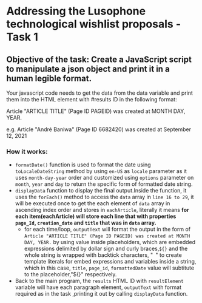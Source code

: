 # Addressing the Lusophone technological wishlist proposals - Task 1

## Objective of the task: Create a JavaScript script to manipulate a json object and print it in a human legible format.

Your javascript code needs to get the data from the data variable and print them into the HTML element with #results ID in the following format:

Article "ARTICLE TITLE" (Page ID PAGEID) was created at MONTH DAY, YEAR.

e.g. Article "André Baniwa" (Page ID 6682420) was created at September 12, 2021

### How it works:

- `formatDate()` function is used to format the date using `toLocaleDateString` method by using `en-US` as `locale` parameter as it uses `month-day-year` order and customized using `options` parameter on `month`, `year` and `day`  to return the specific form of formatted date string.
- `displayData` function to display the final output.Inside the function, it uses the `forEach()` method to access the `data` array in `line 16 to 29`, it will be executed once to get the each element of `data` array in ascending index order and stores in `eachArticle`, literally it means **for each item(eachArticle) will store each line that with properties `page_Id`, `creation_date` and `title` that was in `data` array.**
  - for each time/loop, `outputText` will format the output in the form of `Article "ARTICLE TITLE" (Page ID PAGEID) was created at MONTH DAY, YEAR.` by using value inside placeholders, which are embedded expressions delimited by dollar sign and curly braces,`${}` and the whole string is wrapped with  backtick characters, "` `" to create template literals for embed expressions and variables inside a string, which in this case, `title`, `page_id`, `formattedDate` value will subtitute to the placeholder,"${}" respectively.
 - Back to the main program, the `results` HTML ID with `resultElement` variable will have each paragraph element, `outputText` with format required as in the task ,printing it out by calling `displayData` function.
 
